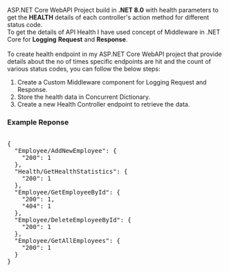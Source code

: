 ASP.NET Core WebAPI Project build in **.NET 8.0** with health parameters to get the **HEALTH** details of each controller's action method for different status code.
<br>
To get the details of API Health I have used concept of Middleware in .NET Core for **Logging** **Request** and **Response**.
<br><br>
To create health endpoint in my ASP.NET Core WebAPI project that provide details about the no of times specific endpoints are hit and the count of various status codes, you can follow the below steps:
<br>
<ol>
  <li>Create a Custom Middleware component for Logging Request and Response.</li>
  <li>Store the health data in Concurrent Dictionary.</li>
  <li>Create a new Health Controller endpoint to retrieve the data.</li>
</ol>
<h3>Example Reponse</h3>
<pre> 
{
  "Employee/AddNewEmployee": {
    "200": 1
  },
  "Health/GetHealthStatistics": {
    "200": 1
  },
  "Employee/GetEmployeeById": {
    "200": 1,
    "404": 1
  },
  "Employee/DeleteEmployeeById": {
    "200": 1
  },
  "Employee/GetAllEmployees": {
    "200": 1
  }
}
</pre>
